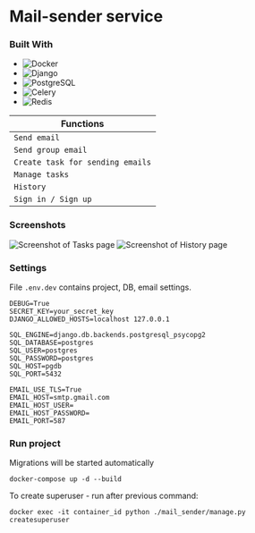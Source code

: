 # Mail-sender service

### Built With

* ![Docker][Docker]
* ![Django][Django]
* ![PostgreSQL][PostgreSQL]
* ![Celery][Celery]
* ![Redis][Redis]


Functions |
-- |
`Send email` |
`Send group email` |
`Create task for sending emails` |
`Manage tasks` |
`History` |
`Sign in / Sign up` |

### Screenshots
<image src="webapp/mail_sender/static/images/tasks.jpg" alt="Screenshot of Tasks page">
<image src="webapp/mail_sender/static/images/history.jpg" alt="Screenshot of History page">

### Settings
File `.env.dev` contains project, DB, email settings.
```
DEBUG=True
SECRET_KEY=your_secret_key
DJANGO_ALLOWED_HOSTS=localhost 127.0.0.1

SQL_ENGINE=django.db.backends.postgresql_psycopg2
SQL_DATABASE=postgres
SQL_USER=postgres
SQL_PASSWORD=postgres
SQL_HOST=pgdb
SQL_PORT=5432

EMAIL_USE_TLS=True
EMAIL_HOST=smtp.gmail.com
EMAIL_HOST_USER=
EMAIL_HOST_PASSWORD=
EMAIL_PORT=587
```

### Run project
Migrations will be started automatically
```
docker-compose up -d --build
```
To create superuser - run after previous command:
```
docker exec -it container_id python ./mail_sender/manage.py createsuperuser
```

[Docker]: https://img.shields.io/badge/docker-000000?style=for-the-badge&logo=docker&logoColor=blue
[Django]: https://img.shields.io/badge/django-000000?style=for-the-badge&logo=django&logoColor=white
[PostgreSQL]: https://img.shields.io/badge/postgresql-000000?style=for-the-badge&logo=postgresql&logoColor=blue
[Celery]: https://img.shields.io/badge/celery-000000?style=for-the-badge&logo=celery&logoColor=green
[Redis]: https://img.shields.io/badge/redis-000000?style=for-the-badge&logo=redis&logoColor=red
